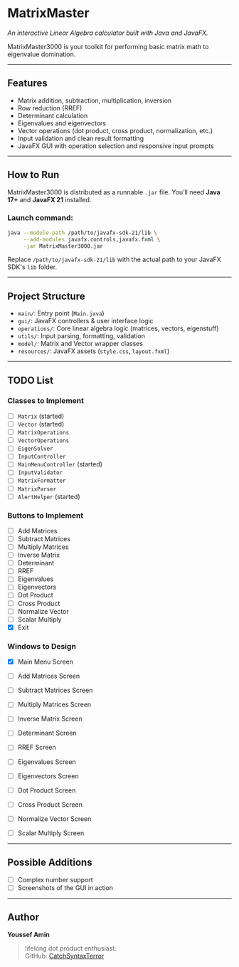 # MatrixMaster

*An interactive Linear Algebra calculator built with Java and JavaFX.*

MatrixMaster3000 is your toolkit for performing basic matrix math to eigenvalue domination.

---

## Features

- Matrix addition, subtraction, multiplication, inversion
- Row reduction (RREF)
- Determinant calculation
- Eigenvalues and eigenvectors
- Vector operations (dot product, cross product, normalization, etc.)
- Input validation and clean result formatting
- JavaFX GUI with operation selection and responsive input prompts

---

## How to Run

MatrixMaster3000 is distributed as a runnable `.jar` file. You’ll need **Java 17+** and **JavaFX 21** installed.

### Launch command:

```bash
java --module-path /path/to/javafx-sdk-21/lib \
     --add-modules javafx.controls,javafx.fxml \
     -jar MatrixMaster3000.jar
```

Replace `/path/to/javafx-sdk-21/lib` with the actual path to your JavaFX SDK's `lib` folder.

---

## Project Structure

- `main/`: Entry point (`Main.java`)
- `gui/`: JavaFX controllers & user interface logic
- `operations/`: Core linear algebra logic (matrices, vectors, eigenstuff)
- `utils/`: Input parsing, formatting, validation
- `model/`: Matrix and Vector wrapper classes
- `resources/`: JavaFX assets (`style.css`, `layout.fxml`)

---

## TODO List

### Classes to Implement

- [ ] `Matrix` (started)
- [ ] `Vector` (started)
- [ ] `MatrixOperations`
- [ ] `VectorOperations`
- [ ] `EigenSolver`
- [ ] `InputController`
- [ ] `MainMenuController` (started)
- [ ] `InputValidator`
- [ ] `MatrixFormatter`
- [ ] `MatrixParser`
- [ ] `AlertHelper` (started)

### Buttons to Implement

- [ ] Add Matrices
- [ ] Subtract Matrices
- [ ] Multiply Matrices
- [ ] Inverse Matrix
- [ ] Determinant
- [ ] RREF
- [ ] Eigenvalues
- [ ] Eigenvectors
- [ ] Dot Product
- [ ] Cross Product
- [ ] Normalize Vector
- [ ] Scalar Multiply
- [x] Exit

### Windows to Design

- [x] Main Menu Screen
- [ ] Add Matrices Screen
- [ ] Subtract Matrices Screen
- [ ] Multiply Matrices Screen
- [ ] Inverse Matrix Screen
- [ ] Determinant Screen
- [ ] RREF Screen
- [ ] Eigenvalues Screen
- [ ] Eigenvectors Screen
- [ ] Dot Product Screen
- [ ] Cross Product Screen
- [ ] Normalize Vector Screen
- [ ] Scalar Multiply Screen


---

## Possible Additions

- [ ] Complex number support
- [ ] Screenshots of the GUI in action

---

## Author

**Youssef Amin**
> lifelong dot product enthusiast.  
> GitHub: [CatchSyntaxTerror](https://github.com/CatchSyntaxTerror)
